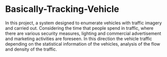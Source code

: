 # Basically-Tracking-Vehicle



In this project, a system designed to enumerate vehicles with traffic imagery and carried out. Considering the time that people spend in traffic, where there are various security measures, lighting and commercial advertisement and marketing activities are foreseen. In this direction the vehicle traffic depending on the statistical information of the vehicles, analysis of the flow and density of the traffic.


